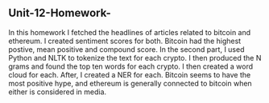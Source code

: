 ## Unit-12-Homework-

In this homework I fetched the headlines of articles related to bitcoin and ethereum. I created sentiment scores for both. Bitcoin had the highest postive, mean positive and compound score. In the second part, I used Python and NLTK to tokenize the text for each crypto. I then produced the N grams and found the top ten words for each crypto. I then created a word cloud for each. After, I created a NER for each. Bitcoin seems to have the most positive hype, and ethereum is generally connected to bitcoin when either is considered in media. 
